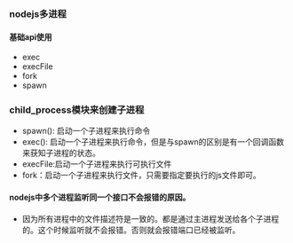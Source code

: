 ### nodejs多进程
#### 基础api使用
* exec
* execFile
* fork
* spawn
### child_process模块来创建子进程
* spawn(): 启动一个子进程来执行命令
* exec(): 启动一个子进程来执行命令，但是与spawn的区别是有一个回调函数来获知子进程的状态。
* execFile:启动一个子进程来执行可执行文件
* fork：启动一个子进程来执行文件，只需要指定要执行的js文件即可。
#### nodejs中多个进程监听同一个接口不会报错的原因。
* 因为所有进程中的文件描述符是一致的。都是通过主进程发送给各个子进程的。这个时候监听就不会报错。否则就会报错端口已经被监听。